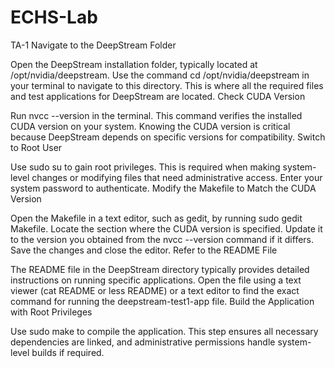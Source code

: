 # ECHS-Lab
TA-1
Navigate to the DeepStream Folder

Open the DeepStream installation folder, typically located at /opt/nvidia/deepstream.
Use the command cd /opt/nvidia/deepstream in your terminal to navigate to this directory. This is where all the required files and test applications for DeepStream are located.
Check CUDA Version

Run nvcc --version in the terminal. This command verifies the installed CUDA version on your system.
Knowing the CUDA version is critical because DeepStream depends on specific versions for compatibility.
Switch to Root User

Use sudo su to gain root privileges. This is required when making system-level changes or modifying files that need administrative access.
Enter your system password to authenticate.
Modify the Makefile to Match the CUDA Version

Open the Makefile in a text editor, such as gedit, by running sudo gedit Makefile.
Locate the section where the CUDA version is specified. Update it to the version you obtained from the nvcc --version command if it differs.
Save the changes and close the editor.
Refer to the README File

The README file in the DeepStream directory typically provides detailed instructions on running specific applications.
Open the file using a text viewer (cat README or less README) or a text editor to find the exact command for running the deepstream-test1-app file.
Build the Application with Root Privileges

Use sudo make to compile the application.
This step ensures all necessary dependencies are linked, and administrative permissions handle system-level builds if required.
